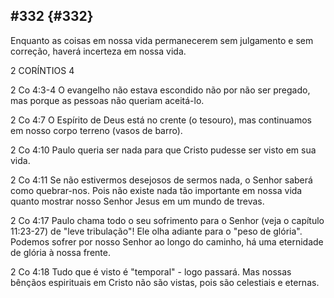 ## #332 {#332}

Enquanto as coisas em nossa vida permanecerem sem julgamento e sem correção, haverá incerteza em nossa vida.

2 CORÍNTIOS 4

2 Co 4:3-4 O evangelho não estava escondido não por não ser pregado, mas porque as pessoas não queriam aceitá-lo.

2 Co 4:7 O Espírito de Deus está no crente (o tesouro), mas continuamos em nosso corpo terreno (vasos de barro).

2 Co 4:10 Paulo queria ser nada para que Cristo pudesse ser visto em sua vida.

2 Co 4:11 Se não estivermos desejosos de sermos nada, o Senhor saberá como quebrar-nos. Pois não existe nada tão importante em nossa vida quanto mostrar nosso Senhor Jesus em um mundo de trevas.

2 Co 4:17 Paulo chama todo o seu sofrimento para o Senhor (veja o capítulo 11:23-27) de &quot;leve tribulação&quot;! Ele olha adiante para o &quot;peso de glória&quot;. Podemos sofrer por nosso Senhor ao longo do caminho, há uma eternidade de glória à nossa frente.

2 Co 4:18 Tudo que é visto é &quot;temporal&quot; - logo passará. Mas nossas bênçãos espirituais em Cristo não são vistas, pois são celestiais e eternas.